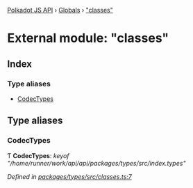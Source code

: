 [Polkadot JS API](../README.md) › [Globals](../globals.md) › ["classes"](_classes_.md)

# External module: "classes"

## Index

### Type aliases

* [CodecTypes](_classes_.md#codectypes)

## Type aliases

###  CodecTypes

Ƭ **CodecTypes**: *keyof "/home/runner/work/api/api/packages/types/src/index.types"*

*Defined in [packages/types/src/classes.ts:7](https://github.com/polkadot-js/api/blob/c8dd26b0d/packages/types/src/classes.ts#L7)*
